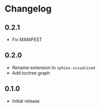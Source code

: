 # Changelog

## 0.2.1

- Fix MANIFEST

## 0.2.0

- Rename extension to `sphinx-visualised`
- Add toctree graph

## 0.1.0

- Initial release


